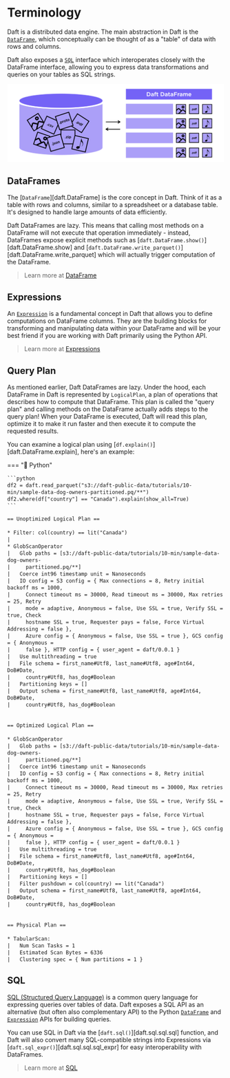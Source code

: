 # Terminology

Daft is a distributed data engine. The main abstraction in Daft is the [`DataFrame`](api/dataframe.md), which conceptually can be thought of as a "table" of data with rows and columns.

Daft also exposes a [`SQL`](core_concepts.md#sql) interface which interoperates closely with the DataFrame interface, allowing you to express data transformations and queries on your tables as SQL strings.

![Daft python dataframes make it easy to load any data such as PDF documents, images, protobufs, csv, parquet and audio files into a table dataframe structure for easy querying](img/daft_diagram.png)

## DataFrames

The [`DataFrame`][daft.DataFrame] is the core concept in Daft. Think of it as a table with rows and columns, similar to a spreadsheet or a database table. It's designed to handle large amounts of data efficiently.

Daft DataFrames are lazy. This means that calling most methods on a DataFrame will not execute that operation immediately - instead, DataFrames expose explicit methods such as [`daft.DataFrame.show()`][daft.DataFrame.show] and [`daft.DataFrame.write_parquet()`][daft.DataFrame.write_parquet] which will actually trigger computation of the DataFrame.

> Learn more at [DataFrame](core_concepts.md#dataframe)

## Expressions

An [`Expression`](api/expressions.md) is a fundamental concept in Daft that allows you to define computations on DataFrame columns. They are the building blocks for transforming and manipulating data within your DataFrame and will be your best friend if you are working with Daft primarily using the Python API.

> Learn more at [Expressions](core_concepts.md#expressions)

## Query Plan

As mentioned earlier, Daft DataFrames are lazy. Under the hood, each DataFrame in Daft is represented by `LogicalPlan`, a plan of operations that describes how to compute that DataFrame. This plan is called the "query plan" and calling methods on the DataFrame actually adds steps to the query plan! When your DataFrame is executed, Daft will read this plan, optimize it to make it run faster and then execute it to compute the requested results.

You can examine a logical plan using [`df.explain()`][daft.DataFrame.explain], here's an example:

=== "🐍 Python"

    ```python
    df2 = daft.read_parquet("s3://daft-public-data/tutorials/10-min/sample-data-dog-owners-partitioned.pq/**")
    df2.where(df["country"] == "Canada").explain(show_all=True)
    ```

```{title="Output"}
== Unoptimized Logical Plan ==

* Filter: col(country) == lit("Canada")
|
* GlobScanOperator
|   Glob paths = [s3://daft-public-data/tutorials/10-min/sample-data-dog-owners-
|     partitioned.pq/**]
|   Coerce int96 timestamp unit = Nanoseconds
|   IO config = S3 config = { Max connections = 8, Retry initial backoff ms = 1000,
|     Connect timeout ms = 30000, Read timeout ms = 30000, Max retries = 25, Retry
|     mode = adaptive, Anonymous = false, Use SSL = true, Verify SSL = true, Check
|     hostname SSL = true, Requester pays = false, Force Virtual Addressing = false },
|     Azure config = { Anonymous = false, Use SSL = true }, GCS config = { Anonymous =
|     false }, HTTP config = { user_agent = daft/0.0.1 }
|   Use multithreading = true
|   File schema = first_name#Utf8, last_name#Utf8, age#Int64, DoB#Date,
|     country#Utf8, has_dog#Boolean
|   Partitioning keys = []
|   Output schema = first_name#Utf8, last_name#Utf8, age#Int64, DoB#Date,
|     country#Utf8, has_dog#Boolean


== Optimized Logical Plan ==

* GlobScanOperator
|   Glob paths = [s3://daft-public-data/tutorials/10-min/sample-data-dog-owners-
|     partitioned.pq/**]
|   Coerce int96 timestamp unit = Nanoseconds
|   IO config = S3 config = { Max connections = 8, Retry initial backoff ms = 1000,
|     Connect timeout ms = 30000, Read timeout ms = 30000, Max retries = 25, Retry
|     mode = adaptive, Anonymous = false, Use SSL = true, Verify SSL = true, Check
|     hostname SSL = true, Requester pays = false, Force Virtual Addressing = false },
|     Azure config = { Anonymous = false, Use SSL = true }, GCS config = { Anonymous =
|     false }, HTTP config = { user_agent = daft/0.0.1 }
|   Use multithreading = true
|   File schema = first_name#Utf8, last_name#Utf8, age#Int64, DoB#Date,
|     country#Utf8, has_dog#Boolean
|   Partitioning keys = []
|   Filter pushdown = col(country) == lit("Canada")
|   Output schema = first_name#Utf8, last_name#Utf8, age#Int64, DoB#Date,
|     country#Utf8, has_dog#Boolean


== Physical Plan ==

* TabularScan:
|   Num Scan Tasks = 1
|   Estimated Scan Bytes = 6336
|   Clustering spec = { Num partitions = 1 }
```

## SQL

[SQL (Structured Query Language)](https://en.wikipedia.org/wiki/SQL) is a common query language for expressing queries over tables of data. Daft exposes a SQL API as an alternative (but often also complementary API) to the Python [`DataFrame`](api/dataframe.md) and [`Expression`](api/expressions.md) APIs for building queries.

You can use SQL in Daft via the [`daft.sql()`][daft.sql.sql.sql] function, and Daft will also convert many SQL-compatible strings into Expressions via [`daft.sql_expr()`][daft.sql.sql.sql_expr] for easy interoperability with DataFrames.

> Learn more at [SQL](core_concepts.md#sql)
